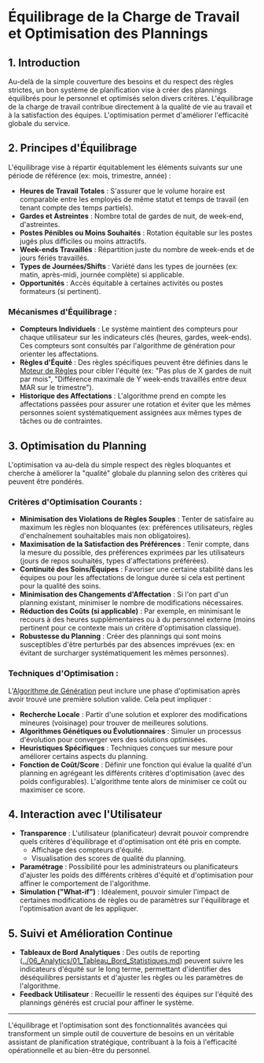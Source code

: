 # Équilibrage de la Charge de Travail et Optimisation des Plannings

## 1. Introduction

Au-delà de la simple couverture des besoins et du respect des règles strictes, un bon système de planification vise à créer des plannings équilibrés pour le personnel et optimisés selon divers critères. L'équilibrage de la charge de travail contribue directement à la qualité de vie au travail et à la satisfaction des équipes. L'optimisation permet d'améliorer l'efficacité globale du service.

## 2. Principes d'Équilibrage

L'équilibrage vise à répartir équitablement les éléments suivants sur une période de référence (ex: mois, trimestre, année) :

- **Heures de Travail Totales** : S'assurer que le volume horaire est comparable entre les employés de même statut et temps de travail (en tenant compte des temps partiels).
- **Gardes et Astreintes** : Nombre total de gardes de nuit, de week-end, d'astreintes.
- **Postes Pénibles ou Moins Souhaités** : Rotation équitable sur les postes jugés plus difficiles ou moins attractifs.
- **Week-ends Travaillés** : Répartition juste du nombre de week-ends et de jours fériés travaillés.
- **Types de Journées/Shifts** : Variété dans les types de journées (ex: matin, après-midi, journée complète) si applicable.
- **Opportunités** : Accès équitable à certaines activités ou postes formateurs (si pertinent).

### Mécanismes d'Équilibrage :

- **Compteurs Individuels** : Le système maintient des compteurs pour chaque utilisateur sur les indicateurs clés (heures, gardes, week-ends). Ces compteurs sont consultés par l'algorithme de génération pour orienter les affectations.
- **Règles d'Équité** : Des règles spécifiques peuvent être définies dans le [Moteur de Règles](./01_Moteur_Regles.md) pour cibler l'équité (ex: "Pas plus de X gardes de nuit par mois", "Différence maximale de Y week-ends travaillés entre deux MAR sur le trimestre").
- **Historique des Affectations** : L'algorithme prend en compte les affectations passées pour assurer une rotation et éviter que les mêmes personnes soient systématiquement assignées aux mêmes types de tâches ou de contraintes.

## 3. Optimisation du Planning

L'optimisation va au-delà du simple respect des règles bloquantes et cherche à améliorer la "qualité" globale du planning selon des critères qui peuvent être pondérés.

### Critères d'Optimisation Courants :

- **Minimisation des Violations de Règles Souples** : Tenter de satisfaire au maximum les règles non bloquantes (ex: préférences utilisateurs, règles d'enchaînement souhaitables mais non obligatoires).
- **Maximisation de la Satisfaction des Préférences** : Tenir compte, dans la mesure du possible, des préférences exprimées par les utilisateurs (jours de repos souhaités, types d'affectations préférées).
- **Continuité des Soins/Équipes** : Favoriser une certaine stabilité dans les équipes ou pour les affectations de longue durée si cela est pertinent pour la qualité des soins.
- **Minimisation des Changements d'Affectation** : Si l'on part d'un planning existant, minimiser le nombre de modifications nécessaires.
- **Réduction des Coûts (si applicable)** : Par exemple, en minimisant le recours à des heures supplémentaires ou à du personnel externe (moins pertinent pour ce contexte mais un critère d'optimisation classique).
- **Robustesse du Planning** : Créer des plannings qui sont moins susceptibles d'être perturbés par des absences imprévues (ex: en évitant de surcharger systématiquement les mêmes personnes).

### Techniques d'Optimisation :

L'[Algorithme de Génération](./02_Algorithme_Generation.md) peut inclure une phase d'optimisation après avoir trouvé une première solution valide. Cela peut impliquer :

- **Recherche Locale** : Partir d'une solution et explorer des modifications mineures (voisinage) pour trouver de meilleures solutions.
- **Algorithmes Génétiques ou Évolutionnaires** : Simuler un processus d'évolution pour converger vers des solutions optimisées.
- **Heuristiques Spécifiques** : Techniques conçues sur mesure pour améliorer certains aspects du planning.
- **Fonction de Coût/Score** : Définir une fonction qui évalue la qualité d'un planning en agrégeant les différents critères d'optimisation (avec des poids configurables). L'algorithme tente alors de minimiser ce coût ou maximiser ce score.

## 4. Interaction avec l'Utilisateur

- **Transparence** : L'utilisateur (planificateur) devrait pouvoir comprendre quels critères d'équilibrage et d'optimisation ont été pris en compte.
  - Affichage des compteurs d'équité.
  - Visualisation des scores de qualité du planning.
- **Paramétrage** : Possibilité pour les administrateurs ou planificateurs d'ajuster les poids des différents critères d'équité et d'optimisation pour affiner le comportement de l'algorithme.
- **Simulation ("What-if")** : Idéalement, pouvoir simuler l'impact de certaines modifications de règles ou de paramètres sur l'équilibrage et l'optimisation avant de les appliquer.

## 5. Suivi et Amélioration Continue

- **Tableaux de Bord Analytiques** : Des outils de reporting ([../06_Analytics/01_Tableau_Bord_Statistiques.md](./../06_Analytics/01_Tableau_Bord_Statistiques.md)) peuvent suivre les indicateurs d'équité sur le long terme, permettant d'identifier des déséquilibres persistants et d'ajuster les règles ou les paramètres de l'algorithme.
- **Feedback Utilisateur** : Recueillir le ressenti des équipes sur l'équité des plannings générés est crucial pour affiner le système.

---

L'équilibrage et l'optimisation sont des fonctionnalités avancées qui transforment un simple outil de couverture de besoins en un véritable assistant de planification stratégique, contribuant à la fois à l'efficacité opérationnelle et au bien-être du personnel.
